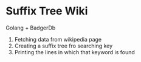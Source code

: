 # Suffix Tree Wiki

Golang + BadgerDb

1. Fetching data from wikipedia page
2. Creating a suffix tree fro searching key
3. Printing the lines in which that keyword is found
